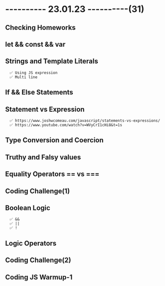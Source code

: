 # ---------- 23.01.23 ----------(31)

## Checking Homeworks

## let && const && var

## Strings and Template Literals

      ✅ Using JS expression
      ✅ Multi line

## If && Else Statements

## Statement vs Expression

      ✅ https://www.joshwcomeau.com/javascript/statements-vs-expressions/
      ✅ https://www.youtube.com/watch?v=WVyCrI1cHi8&t=1s

## Type Conversion and Coercion

## Truthy and Falsy values

## Equality Operators == vs ===

## Coding Challenge(1)

## Boolean Logic

      ✅ &&
      ✅ ||
      ✅ !

## Logic Operators

## Coding Challenge(2)

## Coding JS Warmup-1
